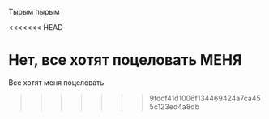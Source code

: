 Тырым пырым

<<<<<<< HEAD

Нет, все хотят поцеловать МЕНЯ
=======
Все хотят меня поцеловать
>>>>>>> 9fdcf41d1006f134469424a7ca455c123ed4a8db
